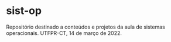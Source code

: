 # sist-op
Repositório destinado a conteúdos e projetos da aula de sistemas operacionais. UTFPR-CT, 14 de março de 2022.
 
